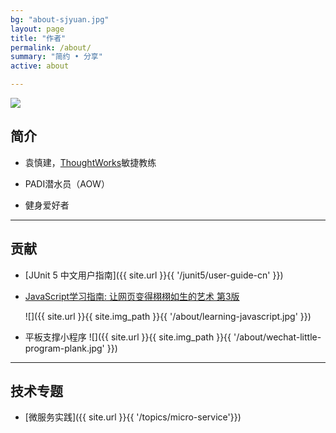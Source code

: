 ```yaml
---
bg: "about-sjyuan.jpg"
layout: page
title: "作者"
permalink: /about/
summary: "简约 • 分享"
active: about

---
```



<div class="header-sjyuan">
    <img src="{{ site.url }}{{ site.img_path }}{{ '/header-sjyuan.jpg' }}">
</div>

## 简介
- 袁慎建，[ThoughtWorks](https://thoughtworks.com/)敏捷教练

- PADI潜水员（AOW）

- 健身爱好者

---

## 贡献

- [JUnit 5 中文用户指南]({{ site.url }}{{ '/junit5/user-guide-cn' }})

- [JavaScript学习指南: 让网页变得栩栩如生的艺术 第3版](https://item.jd.com/12123997.html)

  ![]({{ site.url }}{{ site.img_path }}{{ '/about/learning-javascript.jpg' }})

- 平板支撑小程序
  ![]({{ site.url }}{{ site.img_path }}{{ '/about/wechat-little-program-plank.jpg' }})  

---

## 技术专题

- [微服务实践]({{ site.url }}{{ '/topics/micro-service'}})
